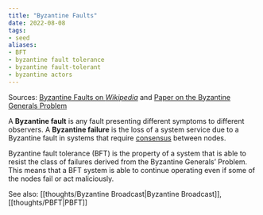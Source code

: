 ```yaml
---
title: "Byzantine Faults"
date: 2022-08-08
tags:
- seed
aliases:
- BFT
- byzantine fault tolerance
- byzantine fault-tolerant
- byzantine actors
---
```


Sources: [Byzantine Faults on *Wikipedia*](https://en.wikipedia.org/wiki/Byzantine_fault) and [Paper on the Byzantine Generals Problem](https://lamport.azurewebsites.net/pubs/byz.pdf)

A **Byzantine fault** is any fault presenting different symptoms to different observers. A **Byzantine failure** is the loss of a system service due to a Byzantine fault in systems that require [consensus](thoughts/consensus.md) between nodes.

Byzantine fault tolerance (BFT) is the property of a system that is able to resist the class of failures derived from the Byzantine Generals’ Problem. This means that a BFT system is able to continue operating even if some of the nodes fail or act maliciously.

See also: [[thoughts/Byzantine Broadcast|Byzantine Broadcast]], [[thoughts/PBFT|PBFT]]
